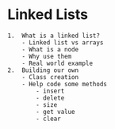# Linked Lists
    1.  What is a linked list?
        - Linked list vs arrays
        - What is a node
        - Why use them
        - Real world example
    2.  Building our own
        - Class creation
        - Help code some methods
            - insert
            - delete
            - size
            - get value
            - clear

        
       
